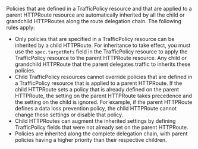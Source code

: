 Policies that are defined in a TrafficPolicy resource and that are applied to a parent HTTPRoute resource are automatically inherited by all the child or grandchild HTTPRoutes along the route delegation chain. The following rules apply: 

* Only policies that are specified in a TrafficPolicy resource can be inherited by a child HTTPRoute. For inheritance to take effect, you must use the `spec.targetRefs` field in the TrafficPolicy resource to apply the TrafficPolicy resource to the parent HTTPRoute resource. Any child or grandchild HTTPRoute that the parent delegates traffic to inherits these policies. 
* Child TrafficPolicy resources cannot override policies that are defined in a TrafficPolicy resource that is applied to a parent HTTPRoute. If the child HTTPRoute sets a policy that is already defined on the parent HTTPRoute, the setting on the parent HTTPRoute takes precedence and the setting on the child is ignored. For example, if the parent HTTPRoute defines a data loss prevention policy, the child HTTPRoute cannot change these settings or disable that policy.
* Child HTTPRoutes can augment the inherited settings by defining TrafficPolicy fields that were not already set on the parent HTTPRoute. 
* Policies are inherited along the complete delegation chain, with parent policies having a higher priority than their respective children.
